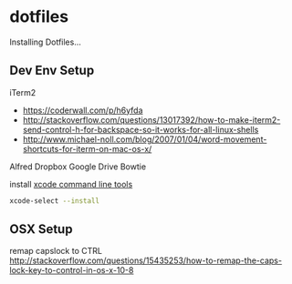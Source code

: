 dotfiles
========

Installing Dotfiles...

## Dev Env Setup

iTerm2

- https://coderwall.com/p/h6yfda
- http://stackoverflow.com/questions/13017392/how-to-make-iterm2-send-control-h-for-backspace-so-it-works-for-all-linux-shells
- http://www.michael-noll.com/blog/2007/01/04/word-movement-shortcuts-for-iterm-on-mac-os-x/

Alfred
Dropbox
Google Drive
Bowtie

install [xcode command line tools](http://stackoverflow.com/questions/19066647/xcode-5-0-error-installing-command-line-tools)

```bash
xcode-select --install
```

## OSX Setup

remap capslock to CTRL http://stackoverflow.com/questions/15435253/how-to-remap-the-caps-lock-key-to-control-in-os-x-10-8
